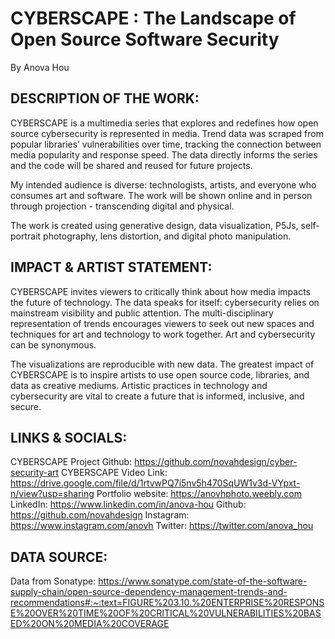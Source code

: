 # CYBERSCAPE :  The Landscape of Open Source Software Security
By Anova Hou

## DESCRIPTION OF THE WORK:

CYBERSCAPE is a multimedia series that explores and redefines how open source cybersecurity is represented in media. Trend data was scraped from popular libraries’ vulnerabilities over time, tracking the connection between media popularity and response speed. The data directly informs the series and the code will be shared and reused for future projects.
 
My intended audience is diverse: technologists, artists, and everyone who consumes art and software. The work will be shown online and in person through projection - transcending digital and physical.
 
The work is created using generative design, data visualization, P5Js, self-portrait photography, lens distortion, and digital photo manipulation.  
 
## IMPACT & ARTIST STATEMENT:

CYBERSCAPE invites viewers to critically think about how media impacts the future of technology. The data speaks for itself: cybersecurity relies on mainstream visibility and public attention. The multi-disciplinary representation of trends encourages viewers to seek out new spaces and techniques for art and technology to work together. Art and cybersecurity can be synonymous.
 
The visualizations are reproducible with new data. The greatest impact of CYBERSCAPE is to inspire artists to use open source code, libraries, and data as creative mediums. Artistic practices in technology and cybersecurity are vital to create a future that is informed, inclusive, and secure.

## LINKS & SOCIALS:

CYBERSCAPE Project Github: https://github.com/novahdesign/cyber-security-art
CYBERSCAPE Video Link: https://drive.google.com/file/d/1rtvwPQ7i5nv5h470SqUW1v3d-VYpxt-n/view?usp=sharing
Portfolio website: https://anovhphoto.weebly.com
LinkedIn: https://www.linkedin.com/in/anova-hou
Github: https://github.com/novahdesign
Instagram: https://www.instagram.com/anovh
Twitter: https://twitter.com/anova_hou

## DATA SOURCE:

Data from Sonatype:
https://www.sonatype.com/state-of-the-software-supply-chain/open-source-dependency-management-trends-and-recommendations#:~:text=FIGURE%203.10.%20ENTERPRISE%20RESPONSE%20OVER%20TIME%20OF%20CRITICAL%20VULNERABILITIES%20BASED%20ON%20MEDIA%20COVERAGE
